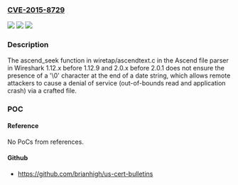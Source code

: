 ### [CVE-2015-8729](https://cve.mitre.org/cgi-bin/cvename.cgi?name=CVE-2015-8729)
![](https://img.shields.io/static/v1?label=Product&message=n%2Fa&color=blue)
![](https://img.shields.io/static/v1?label=Version&message=n%2Fa&color=blue)
![](https://img.shields.io/static/v1?label=Vulnerability&message=n%2Fa&color=brighgreen)

### Description

The ascend_seek function in wiretap/ascendtext.c in the Ascend file parser in Wireshark 1.12.x before 1.12.9 and 2.0.x before 2.0.1 does not ensure the presence of a '\0' character at the end of a date string, which allows remote attackers to cause a denial of service (out-of-bounds read and application crash) via a crafted file.

### POC

#### Reference
No PoCs from references.

#### Github
- https://github.com/brianhigh/us-cert-bulletins

